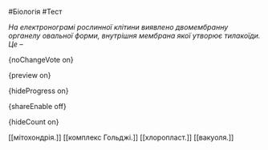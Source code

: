 #Біологія #Тест

*На електронограмі рослинної клітини виявлено двомембранну органелу  овальної форми, внутрішня мембрана якої утворює тилакоїди. Це –*

{noChangeVote on}

{preview on}

{hideProgress on}

{shareEnable off}

{hideCount on}

[[мітохондрія.]]
[[комплекс Гольджi.]]
[[хлоропласт.]]
[[вакуоля.]]
